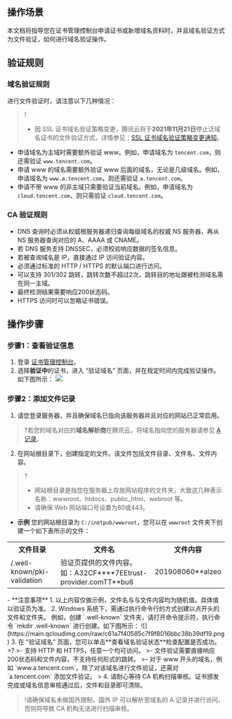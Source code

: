
## 操作场景
本文档将指导您在证书管理控制台申请证书或新增域名资料时，并且域名验证方式为文件验证，如何进行域名验证操作。

## 验证规则
### 域名验证规则
进行文件验证时，请注意以下几种情况：
>!
>- 因 SSL 证书域名验证策略变更，腾讯云将于**2021年11月21日**停止泛域名证书的文件验证方式，详情参见：[SSL 证书域名验证策略变更通知](https://cloud.tencent.com/document/product/400/57440)。
- 申请域名为主域时需要额外验证 www。例如，申请域名为 `tencent.com`，则还需验证 `www.tencent.com`。
- 申请 www 的域名需要额外验证 www 后面的域名，无论是几级域名。例如，申请域名为 `www.a.tencent.com`，则还需验证 `a.tencent.com`。
- 申请不带 www 的非主域只需要验证当前域名。例如，申请域名为 `cloud.tencent.com`，则只需验证 `cloud.tencent.com`。

### CA 验证规则
- DNS 查询时必须从权威根服务器递归查询每级域名的权威 NS 服务器，再从 NS 服务器查询对应的 A、AAAA 或 CNAME。
- 若 DNS 服务支持 DNSSEC，必须校验响应数据的签名信息。
- 若被查询域名是 IP，直接通过 IP 访问验证内容。
- 必须通过标准的 HTTP / HTTPS 的默认端口进行访问。
- 可以支持 301/302 跳转，跳转次数不超过2次，跳转目的地址跟被检测域名需在同一主域。
- 最终检测结果需要响应200状态码。
- HTTPS 访问时可以忽略证书错误。

## 操作步骤

### 步骤1：查看验证信息
1. 登录 [证书管理控制台](https://console.cloud.tencent.com/certoverview)。
2. 选择**验证中**的证书，进入 “验证域名” 页面，并在规定时间内完成验证操作。如下图所示：
![](https://qcloudimg.tencent-cloud.cn/raw/aa8c2eb02db274e09789ebd81e98285f.png)

### 步骤2：添加文件记录
1. 请您登录服务器，并且确保域名已指向该服务器并且对应的网站已正常启用。
>?若您的域名对应的**域名解析商**在腾讯云，将域名指向您的服务器请参见 [A 记录](https://cloud.tencent.com/document/product/302/3449)。
>
2. 在网站根目录下，创建指定的文件。该文件包括文件目录、文件名、文件内容。
>?
>- 网站根目录是指您在服务器上存放网站程序的文件夹，大致这几种表示名称：wwwroot、htdocs、public_html、webroot 等。
>- 请确保 Web 网站端口号设置为80或443。
> 
 - **示例**
您的网站根目录为 `C:/inetpub/wwwroot`，您可以在 `wwwroot` 文件夹下创建一个如下表所示的文件：
<table>
<tr><th>文件目录</th><th>文件名</th><th>文件内容</th></tr>
<tr><td>/.well-known/pki-validation</td><td>验证页提供的文件内容。如：A32CF****7EEtrust-provider.comTT**bu6</td><td>201908060**alzeo</td></tr>
</table>
 - **注意事项**
 1. 以上内容仅做示例，文件名与与文件内容均为随机值。具体值以验证页为准。
 2. Windows 系统下，需通过执行命令行的方式创建以点开头的文件和文件夹。
 例如，创建 `.well-known` 文件夹，请打开命令提示符，执行命令 `mkdir .well-known` 进行创建。如下图所示：
 ![](https://main.qcloudimg.com/raw/c61a7f40585c7f9f8016bbc38b39df19.png)
3. 在 “验证域名” 页面，您可以单击**查看域名验证状态**检查配置是否成功。
>?
>- 支持 HTTP 和 HTTPS，任意一个均可访问。
>- 文件验证需要直接响应200状态码和文件内容，不支持任何形式的跳转。
>- 对于 www 开头的域名，例如 `www.a.tencent.com`，除了对该域名进行文件验证，还需对 `a.tencent.com` 添加文件验证。
> 
4. 请耐心等待 CA 机构扫描审核。证书颁发完成或域名信息审核通过后，文件和目录即可清除。

>!请确保域名未做国外限制，国外 IP 可以解析至域名的 A 记录并进行访问，否则将导致 CA 机构无法进行扫描审核。


